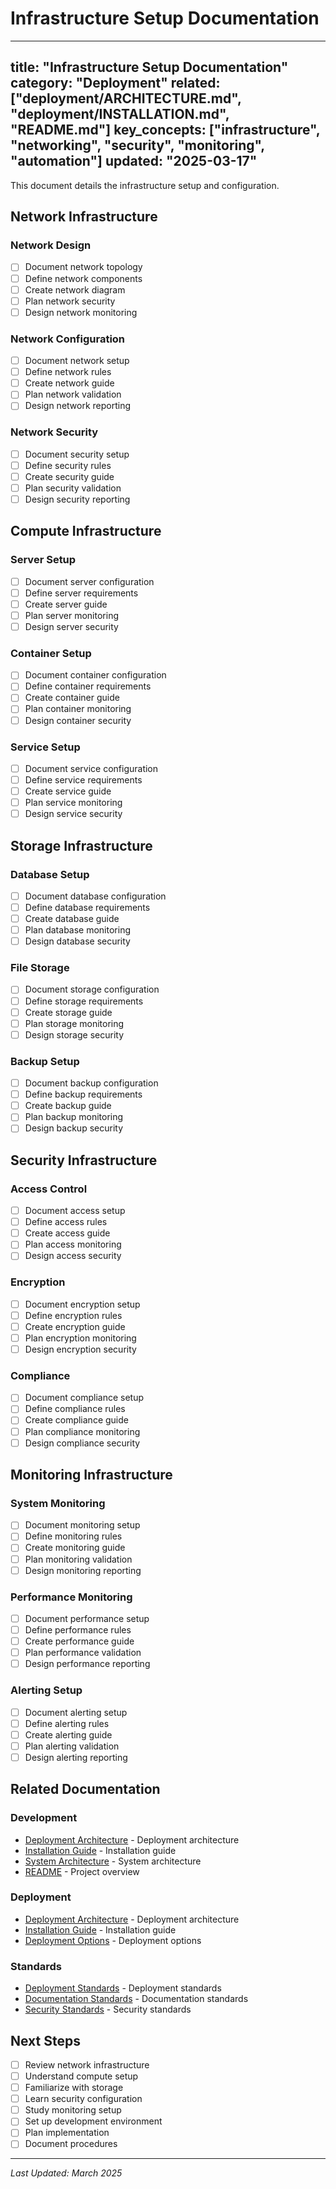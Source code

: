 # Infrastructure Setup Documentation

---
title: "Infrastructure Setup Documentation"
category: "Deployment"
related: ["deployment/ARCHITECTURE.md", "deployment/INSTALLATION.md", "README.md"]
key_concepts: ["infrastructure", "networking", "security", "monitoring", "automation"]
updated: "2025-03-17"
---

This document details the infrastructure setup and configuration.

## Network Infrastructure

### Network Design
- [ ] Document network topology
- [ ] Define network components
- [ ] Create network diagram
- [ ] Plan network security
- [ ] Design network monitoring

### Network Configuration
- [ ] Document network setup
- [ ] Define network rules
- [ ] Create network guide
- [ ] Plan network validation
- [ ] Design network reporting

### Network Security
- [ ] Document security setup
- [ ] Define security rules
- [ ] Create security guide
- [ ] Plan security validation
- [ ] Design security reporting

## Compute Infrastructure

### Server Setup
- [ ] Document server configuration
- [ ] Define server requirements
- [ ] Create server guide
- [ ] Plan server monitoring
- [ ] Design server security

### Container Setup
- [ ] Document container configuration
- [ ] Define container requirements
- [ ] Create container guide
- [ ] Plan container monitoring
- [ ] Design container security

### Service Setup
- [ ] Document service configuration
- [ ] Define service requirements
- [ ] Create service guide
- [ ] Plan service monitoring
- [ ] Design service security

## Storage Infrastructure

### Database Setup
- [ ] Document database configuration
- [ ] Define database requirements
- [ ] Create database guide
- [ ] Plan database monitoring
- [ ] Design database security

### File Storage
- [ ] Document storage configuration
- [ ] Define storage requirements
- [ ] Create storage guide
- [ ] Plan storage monitoring
- [ ] Design storage security

### Backup Setup
- [ ] Document backup configuration
- [ ] Define backup requirements
- [ ] Create backup guide
- [ ] Plan backup monitoring
- [ ] Design backup security

## Security Infrastructure

### Access Control
- [ ] Document access setup
- [ ] Define access rules
- [ ] Create access guide
- [ ] Plan access monitoring
- [ ] Design access security

### Encryption
- [ ] Document encryption setup
- [ ] Define encryption rules
- [ ] Create encryption guide
- [ ] Plan encryption monitoring
- [ ] Design encryption security

### Compliance
- [ ] Document compliance setup
- [ ] Define compliance rules
- [ ] Create compliance guide
- [ ] Plan compliance monitoring
- [ ] Design compliance security

## Monitoring Infrastructure

### System Monitoring
- [ ] Document monitoring setup
- [ ] Define monitoring rules
- [ ] Create monitoring guide
- [ ] Plan monitoring validation
- [ ] Design monitoring reporting

### Performance Monitoring
- [ ] Document performance setup
- [ ] Define performance rules
- [ ] Create performance guide
- [ ] Plan performance validation
- [ ] Design performance reporting

### Alerting Setup
- [ ] Document alerting setup
- [ ] Define alerting rules
- [ ] Create alerting guide
- [ ] Plan alerting validation
- [ ] Design alerting reporting

## Related Documentation

### Development
- [Deployment Architecture](ARCHITECTURE.md) - Deployment architecture
- [Installation Guide](INSTALLATION.md) - Installation guide
- [System Architecture](../../ARCHITECTURE.md) - System architecture
- [README](../../README.md) - Project overview

### Deployment
- [Deployment Architecture](ARCHITECTURE.md) - Deployment architecture
- [Installation Guide](INSTALLATION.md) - Installation guide
- [Deployment Options](DEPLOYMENT_OPTIONS.md) - Deployment options

### Standards
- [Deployment Standards](../../standards/DEPLOYMENT_STANDARDS.md) - Deployment standards
- [Documentation Standards](../../standards/DOCUMENTATION.md) - Documentation standards
- [Security Standards](../../standards/SECURITY_STANDARDS.md) - Security standards

## Next Steps

- [ ] Review network infrastructure
- [ ] Understand compute setup
- [ ] Familiarize with storage
- [ ] Learn security configuration
- [ ] Study monitoring setup
- [ ] Set up development environment
- [ ] Plan implementation
- [ ] Document procedures

---

*Last Updated: March 2025* 